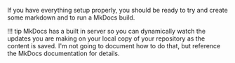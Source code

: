 If you have everything setup properly, you should be ready to try and create some markdown and to run a MkDocs build.

!!! tip
    MkDocs has a built in server so you can dynamically watch the updates you are making on your local copy of your repository as the content is saved.  I'm not going to document how to do that, but reference the MkDocs documentation for details.
